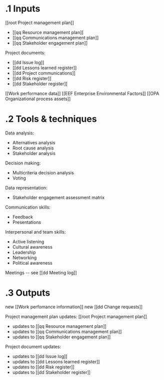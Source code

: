 # .1 Inputs
[[root Project management plan]]
* [[qq Resource management plan]]
* [[qq Communications management plan]]
* [[qq Stakeholder engagement plan]]

Project documents:
* [[dd Issue log]]
* [[dd Lessons learned register]]
* [[dd Project communications]]
* [[dd Risk register]]
* [[dd Stakeholder register]]

[[Work performance data]]
[[EEF Enterprise Environmental Factors]]
[[OPA Organizational process assets]]

# .2 Tools & techniques
Data analysis:
* Alternatives analysis
* Root cause analysis
* Stakeholder analysis

Decision making:
* Multicriteria decision analysis
* Voting

Data representation:
* Stakeholder engagement assessment matrix

Communication skills:
* Feedback
* Presentations

Interpersonal and team skills:
* Active listening
* Cultural awareness
* Leadership
* Networking
* Political awareness

Meetings -- see [[dd Meeting log]]

# .3 Outputs
new [[Work perfomance information]]
new [[dd Change requests]]

Project management plan updates: [[root Project management plan]]
* updates to [[qq Resource management plan]]
* updates to [[qq Communications management plan]]
* updates to [[qq Stakeholder engagement plan]]

Project document updates:
* updates to [[dd Issue log]]
* updates to [[dd Lessons learned register]]
* updates to [[dd Risk register]]
* updates to [[dd Stakeholder register]]

